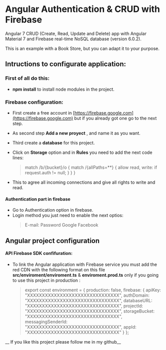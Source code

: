 
# Angular Authentication & CRUD with Firebase
Angular 7 CRUD (Create, Read, Update and Delete) app with Angular Material 7 and Firebase real-time NoSQL database (version 6.0.2).

This is an example with a Book Store, but you can adapt it to your purpose.

## Intructions to configurate application:
### First of all do this:
- __npm install__ to install node modules in the project.
### Firebase configuration:
-  First create a free account in [https://firebase.google.com](https://firebase.google.com) but if you already got one go to the next step.
-   As second step __Add a new proyect__ , and name it as you want.
-  Third create a __database__ for this project.
- Click on __Storage__ option and in __Rules__ you need to add the next code lines:

	>  match /b/{bucket}/o {
     match /{allPaths=**} {
	     allow read, write: if request.auth != null;
	   }
	   }
	 }

- This to agree all incoming connections and give all rights to write and read.

#### Authentication part in firebase
- Go to Authentication option in firebase.
- Login method you just need to enable the next optios:
	> E-mail: Password
	> Google
	> Facebook

## Angular project configuration

#### API Firebase SDK confifuration:

- To link the Angular application with Firebase service you must add the red CDN with the following format on this file __src/enviroment/enviroment.ts__  & __enviroment.prod.ts__  only if you going to use this project in production :
	> export const environment = {
		  production: false,
		  firebase: {
		    apiKey: "XXXXXXXXXXXXXXXXXXXXXXXXXXXXXXX",
		    authDomain: "XXXXXXXXXXXXXXXXXXXXXXXXXXXXXXX",
		    databaseURL: "XXXXXXXXXXXXXXXXXXXXXXXXXXXXXXX",
		    projectId: "XXXXXXXXXXXXXXXXXXXXXXXXXXXXXXX",
		    storageBucket: "XXXXXXXXXXXXXXXXXXXXXXXXXXXXXXX",
		    messagingSenderId: "XXXXXXXXXXXXXXXXXXXXXXXXXXXXXXX",
		    appId: "XXXXXXXXXXXXXXXXXXXXXXXXXXXXXXX"
		  }
		};


__ If you like this project please follow me in my github__
